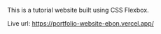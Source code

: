 This is a tutorial website built using CSS Flexbox.

Live url: https://portfolio-website-ebon.vercel.app/